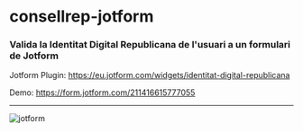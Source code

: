 # consellrep-jotform

### Valida la Identitat Digital Republicana de l'usuari a un formulari de Jotform

Jotform Plugin: https://eu.jotform.com/widgets/identitat-digital-republicana

Demo: https://form.jotform.com/211416615777055

-------

![jotform](https://user-images.githubusercontent.com/19436470/119244236-a12fe780-bb6e-11eb-8e04-a17b64753190.png)
